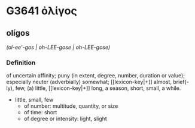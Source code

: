 # G3641 ὀλίγος

## olígos

_(ol-ee'-gos | oh-LEE-gose | oh-LEE-gose)_

### Definition

of uncertain affinity; puny (in extent, degree, number, duration or value); especially neuter (adverbially) somewhat; [[lexicon-key|+]] almost, brief(-ly), few, (a) little, [[lexicon-key|+]] long, a season, short, small, a while.

- little, small, few
  - of number: multitude, quantity, or size
  - of time: short
  - of degree or intensity: light, slight

